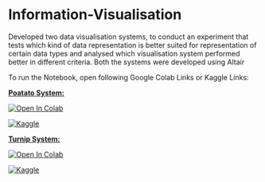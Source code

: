 # Information-Visualisation
Developed two data visualisation systems, to conduct an experiment that tests which kind of data representation is better suited for representation of  certain data types and analysed which visualisation system performed better in different criteria.
Both the systems were developed using Altair

To run the Notebook, open following Google Colab Links or Kaggle Links:

<ins>**Poatato System:**</ins>

[![Open In Colab](https://colab.research.google.com/assets/colab-badge.svg)](https://colab.research.google.com/drive/1SkaUfk7eyFY_Y4IrrosrzYW2bfOT_mo8?usp=sharing)

[![Kaggle](https://kaggle.com/static/images/open-in-kaggle.svg)](https://www.kaggle.com/code/srishtibhat/potato-system)

<ins>**Turnip System:**</ins>

[![Open In Colab](https://colab.research.google.com/assets/colab-badge.svg)](https://colab.research.google.com/drive/1A2gWZFpflxLOz6ERuX5jFjynbRXnT_XM?usp=sharing)

[![Kaggle](https://kaggle.com/static/images/open-in-kaggle.svg)](https://www.kaggle.com/srishtibhat/turnip-system)

